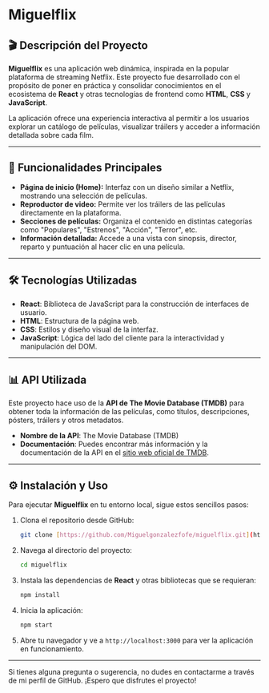 # Miguelflix

## 🎬 Descripción del Proyecto

**Miguelflix** es una aplicación web dinámica, inspirada en la popular plataforma de streaming Netflix. Este proyecto fue desarrollado con el propósito de poner en práctica y consolidar conocimientos en el ecosistema de **React** y otras tecnologías de frontend como **HTML**, **CSS** y **JavaScript**.

La aplicación ofrece una experiencia interactiva al permitir a los usuarios explorar un catálogo de películas, visualizar tráilers y acceder a información detallada sobre cada film.

---

## 🚀 Funcionalidades Principales

-   **Página de inicio (Home):** Interfaz con un diseño similar a Netflix, mostrando una selección de películas.
-   **Reproductor de video:** Permite ver los tráilers de las películas directamente en la plataforma.
-   **Secciones de películas:** Organiza el contenido en distintas categorías como "Populares", "Estrenos", "Acción", "Terror", etc.
-   **Información detallada:** Accede a una vista con sinopsis, director, reparto y puntuación al hacer clic en una película.

---

## 🛠️ Tecnologías Utilizadas

-   **React**: Biblioteca de JavaScript para la construcción de interfaces de usuario.
-   **HTML**: Estructura de la página web.
-   **CSS**: Estilos y diseño visual de la interfaz.
-   **JavaScript**: Lógica del lado del cliente para la interactividad y manipulación del DOM.

---

## 📊 API Utilizada

Este proyecto hace uso de la **API de The Movie Database (TMDB)** para obtener toda la información de las películas, como títulos, descripciones, pósters, tráilers y otros metadatos.

-   **Nombre de la API**: The Movie Database (TMDB)
-   **Documentación**: Puedes encontrar más información y la documentación de la API en el [sitio web oficial de TMDB](https://www.themoviedb.org/documentation/api).

---

## ⚙️ Instalación y Uso

Para ejecutar **Miguelflix** en tu entorno local, sigue estos sencillos pasos:

1.  Clona el repositorio desde GitHub:
    ```bash
    git clone [https://github.com/Miguelgonzalezfofe/miguelflix.git](https://github.com/Miguelgonzalezfofe/miguelflix.git)
    ```

2.  Navega al directorio del proyecto:
    ```bash
    cd miguelflix
    ```

3.  Instala las dependencias de **React** y otras bibliotecas que se requieran:
    ```bash
    npm install
    ```

4.  Inicia la aplicación:
    ```bash
    npm start
    ```

5.  Abre tu navegador y ve a `http://localhost:3000` para ver la aplicación en funcionamiento.

---

Si tienes alguna pregunta o sugerencia, no dudes en contactarme a través de mi perfil de GitHub. ¡Espero que disfrutes el proyecto!